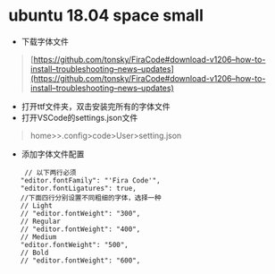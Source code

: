 # ubuntu 18.04 space small

- 下载字体文件
> [https://github.com/tonsky/FiraCode#download-v1206–how-to-install–troubleshooting–news–updates](https://github.com/tonsky/FiraCode#download-v1206–how-to-install–troubleshooting–news–updates)
  
-  打开ttf文件夹，双击安装完所有的字体文件
-  打开VSCode的settings.json文件
> home><user>>.config>code>User>setting.json

-  添加字体文件配置

```
	// 以下两行必须
   "editor.fontFamily": "'Fira Code'",
   "editor.fontLigatures": true,
   //下面四行分别设置不同粗细的字体，选择一种
   // Light
   // "editor.fontWeight": "300",
   // Regular
   // "editor.fontWeight": "400", 
   // Medium
   "editor.fontWeight": "500",
   // Bold
   // "editor.fontWeight": "600", 

```